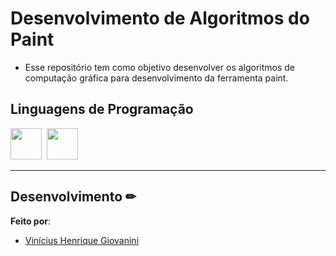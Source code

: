 # Desenvolvimento de Algoritmos do Paint

- Esse repositório tem como objetivo desenvolver os algoritmos de computação gráfica para desenvolvimento da ferramenta paint.  


## Linguagens de Programação

<img src="https://cdn.jsdelivr.net/gh/devicons/devicon@latest/icons/dart/dart-original.svg" width="50px"/>&nbsp;
<img src="https://cdn.jsdelivr.net/gh/devicons/devicon/icons/flutter/flutter-original.svg" width="50px"/>

---

## Desenvolvimento ✏

**Feito por**:
- [Vinícius Henrique Giovanini](https://github.com/viniciushgiovanini)  
